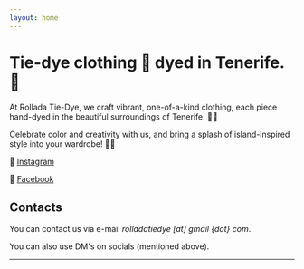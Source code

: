 ```yaml
---
layout: home
---
```


# Tie-dye clothing 📍 dyed in Tenerife. 🌈

At Rollada Tie-Dye, we craft vibrant, one-of-a-kind clothing, each piece hand-dyed in the beautiful surroundings of Tenerife. 🌴✨ 

Celebrate color and creativity with us, and bring a splash of island-inspired style into your wardrobe! 🌈👕

🔗 [Instagram](https://www.instagram.com/rollada_tie_dye/)

🔗 [Facebook](https://www.facebook.com/rolladatiedye)

## Contacts

You can contact us via e-mail *rolladatiedye [at] gmail {dot} com*.

You can also use DM's on socials (mentioned above).

--- 